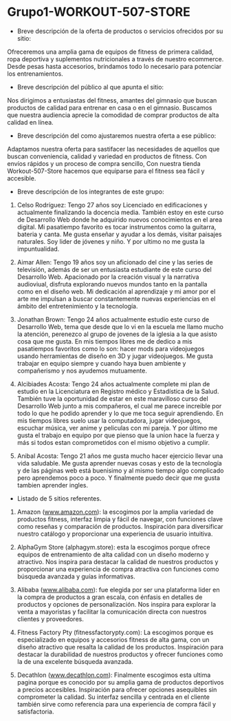 # Grupo1-WORKOUT-507-STORE 

* Breve descripción de la oferta de productos o servicios ofrecidos por su sitio:

Ofreceremos una amplia gama de equipos de fitness de primera calidad, ropa deportiva y suplementos nutricionales a través de nuestro ecommerce. Desde pesas hasta accesorios, brindamos todo lo necesario para potenciar los entrenamientos.


* Breve descripción del público al que apunta el sitio:

Nos dirigimos a entusiastas del fitness, amantes del gimnasio que buscan productos de calidad para entrenar en casa o en el gimnasio. Buscamos que nuestra audiencia aprecie la comodidad de comprar productos de alta calidad en línea.


* Breve descripción del como ajustaremos nuestra oferta a ese público:

Adaptamos nuestra oferta para sastifacer las necesidades de aquellos que buscan conveniencia, calidad y variedad en productos de fitness. Con envíos rápidos y un proceso de compra sencillo, Con nuestra tienda Workout-507-Store hacemos que equiparse para el fitness sea fácil y accesible.


* Breve descripción de los integrantes de este grupo:

1. Celso Rodríguez: Tengo 27 años soy Licenciado en edificaciones y actualmente finalizando la docencia media. También estoy en este curso de Desarrollo Web donde he adquirido nuevos conocimientos en el area digital. Mi pasatiempo favorito es tocar instrumentos como la guitarra, bateria y canta. Me gusta enseñar y ayudar a los demás, visitar paisajes naturales. Soy lider de jóvenes y niño. Y por ultimo no me gusta la impuntualidad.

2. Aimar Allen: Tengo 19 años soy un aficionado del cine y las series de televisión, además de ser un entusiasta estudiante de este curso del Desarrollo Web. Apacionado por la creación visual y la narrativa audioviual, disfruta explorando nuevos mundos tanto en la pantalla como en el diseño web. Mi dedicación al aprendizaje y mi amor por el arte me impulsan a buscar constantemente nuevas experiencias en el ámbito del entretenimiento y la tecnología.

3. Jonathan Brown: Tengo 24 años actualmente estudio este curso de Desarrollo Web, tema que desde que lo vi en la escuela me llamo mucho la atención, perenezco al grupo de jovenes de la iglesia a la que asisto cosa que me gusta. En mis tiempos libres me de dedico a mis pasatiempos favoritos como lo son: hacer mods para videojuegos usando herramientas de diseño en 3D y jugar videojuegos. Me gusta trabajar en equipo siempre y cuando haya buen ambiente y compañerismo y nos ayudemos mutuamente.

4. Alcibiades Acosta: Tengo 24 años actualmente complete mi plan de estudio en la Licenciatura en Registro médico y Estadística de la Salud. También tuve la oportunidad de estar en este maravilloso curso del Desarrollo Web junto a mis compañeros, el cual me parece increible por todo lo que he podido aprender y lo que me toca seguir aprendiendo. En mis tiempos libres suelo usar la computadora, jugar videojuegos, escuchar música, ver anime y peliculas con mi pareja. Y por último me gusta el trabajo en equipo por que pienso que la union hace la fuerza y más si todos estan comprometidos con el mismo objetivo a cumplir.

5. Anibal Acosta: Tengo 21 años me gusta mucho hacer ejercicio llevar una vida saludable. Me gusta aprender nuevas cosas y esto de la tecnología y de las páginas web está buenisimo y al mismo tiempo algo complicado pero aprendemos poco a poco. Y finalmente puedo decir que me gusta tambien aprender ingles.


* Listado de 5 sitios referentes.

1. Amazon (www.amazon.com):
la escogimos por la amplia variedad de productos fitness, interfaz limpia y fácil de navegar, con funciones clave como reseñas y comparación de productos. Inspiración para diversificar nuestro catálogo y proporcionar una experiencia de usuario intuitiva.

2. AlphaGym Store (alphagym.store):
esta la escogimos porque ofrece equipos de entrenamiento de alta calidad con un diseño moderno y atractivo. Nos inspira para destacar la calidad de nuestros productos y proporcionar una experiencia de compra atractiva con funciones como búsqueda avanzada y guías informativas.

3. Alibaba (www.alibaba.com):
fue elegida por ser una plataforma lider en la compra de productos a gran escala, con énfasis en detalles de productos y opciones de personalización. Nos inspira para explorar la venta a mayoristas y facilitar la comunicación directa con nuestros clientes y proveedores.

4. Fitness Factory Pty (fitnessfactorypty.com):
La escogimos porque es especializado en equipos y accesorios fitness de alta gama, con un diseño atractivo que resalta la calidad de los productos. Inspiración para destacar la durabilidad de nuestros productos y ofrecer funciones como la de una excelente búsqueda avanzada.

5. Decathlon (www.decathlon.com):
Finalmente escogimos esta ultima pagina porque es conocido por su amplia gama de productos deportivos a precios accesibles. Inspiración para ofrecer opciones asequibles sin comprometer la calidad. Su interfaz sencilla y centrada en el cliente también sirve como referencia para una experiencia de compra fácil y satisfactoria.

